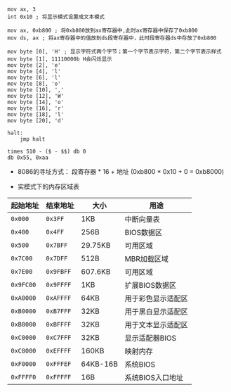 ```assembly
mov ax, 3
int 0x10 ; 将显示模式设置成文本模式

mov ax, 0xb800 ; 将0xb800放到ax寄存器中,此时ax寄存器中保存了0xb800
mov ds, ax ; 将ax寄存器中的值放到ds段寄存器中，此时段寄存器ds中存放了0xb800

mov byte [0], 'H' ; 显示字符式两个字节；第一个字节表示字符，第二个字节表示样式 mov byte [1], 11110000b H会闪烁显示
mov byte [2], 'e'
mov byte [4], 'l'
mov byte [6], 'l'
mov byte [8], 'o'
mov byte [10], ','
mov byte [12], 'W'
mov byte [14], 'o'
mov byte [16], 'r'
mov byte [18], 'l'
mov byte [20], 'd'

halt:
    jmp halt

times 510 - ($ - $$) db 0
db 0x55, 0xaa
```

- 8086的寻址方式： 段寄存器 * 16  + 地址 (0xb800 * 0x10 + 0 = 0xb8000)

- 实模式下的内存区域表

| 起始地址  | 结束地址  | 大小     | 用途               |
| --------- | --------- | -------- | ------------------ |
| `0x000`   | `0x3FF`   | 1KB      | 中断向量表         |
| `0x400`   | `0x4FF`   | 256B     | BIOS数据区         |
| `0x500`   | `0x7BFF`  | 29.75KB  | 可用区域           |
| `0x7C00`  | `0x7DFF`  | 512B     | MBR加载区域        |
| `0x7E00`  | `0x9FBFF` | 607.6KB  | 可用区域           |
| `0x9FC00` | `0x9FFFF` | 1KB      | 扩展BIOS数据区     |
| `0xA0000` | `0xAFFFF` | 64KB     | 用于彩色显示适配区 |
| `0xB0000` | `0xB7FFF` | 32KB     | 用于黑白显示适配区 |
| `0xB8000` | `0xBFFFF` | 32KB     | 用于文本显示适配区 |
| `0xC0000` | `0xC7FFF` | 32KB     | 显示适配器BIOS     |
| `0xC8000` | `0xEFFFF` | 160KB    | 映射内存           |
| `0xF0000` | `0xFFFEF` | 64KB-16B | 系统BIOS           |
| `0xFFFF0` | `0xFFFFF` | 16B      | 系统BIOS入口地址   |


